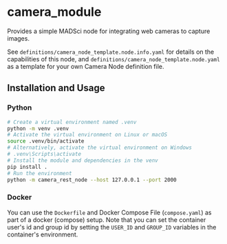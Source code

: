 # camera_module

Provides a simple MADSci node for integrating web cameras to capture images.

See `definitions/camera_node_template.node.info.yaml` for details on the capabilities of this node, and `definitions/camera_node_template.node.yaml` as a template for your own Camera Node definition file.

## Installation and Usage

### Python

```bash
# Create a virtual environment named .venv
python -m venv .venv
# Activate the virtual environment on Linux or macOS
source .venv/bin/activate
# Alternatively, activate the virtual environment on Windows
# .venv\Scripts\activate
# Install the module and dependencies in the venv
pip install .
# Run the environment
python -m camera_rest_node --host 127.0.0.1 --port 2000
```

### Docker

You can use the `Dockerfile` and Docker Compose File (`compose.yaml`) as part of a docker (compose) setup. Note that you can set the container user's id and group id by setting the `USER_ID` and `GROUP_ID` variables in the container's environment.

